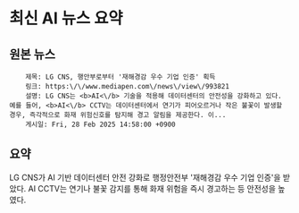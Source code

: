 # 최신 AI 뉴스 요약

## 원본 뉴스
		제목: LG CNS, 행안부로부터 '재해경감 우수 기업 인증' 획득
		링크: https:\/\/www.mediapen.com\/news\/view\/993821
		설명: LG CNS는 <b>AI<\/b> 기술을 적용해 데이터센터의 안전성을 강화하고 있다. 예를 들어, <b>AI<\/b> CCTV는 데이터센터에서 연기가 피어오르거나 작은 불꽃이 발생할 경우, 즉각적으로 화재 위험신호를 탐지해 경고 알림을 제공한다. 이... 
		게시일: Fri, 28 Feb 2025 14:58:00 +0900


## 요약
LG CNS가 AI 기반 데이터센터 안전 강화로 행정안전부 '재해경감 우수 기업 인증'을 받았다. AI CCTV는 연기나 불꽃 감지를 통해 화재 위험을 즉시 경고하는 등 안전성을 높였다.
